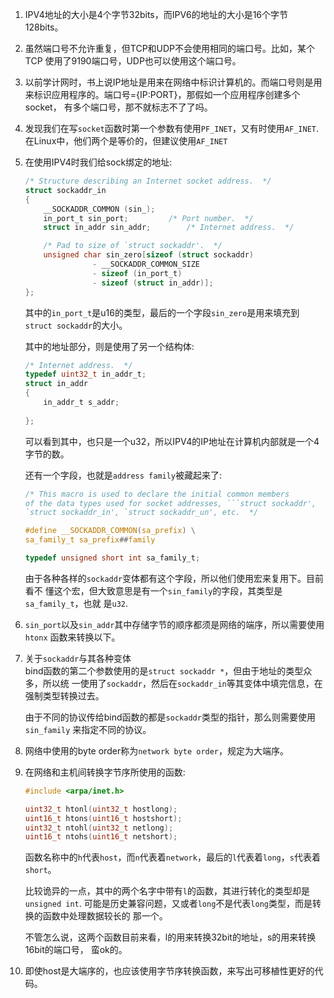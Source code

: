 1. IPV4地址的大小是4个字节32bits，而IPV6的地址的大小是16个字节128bits。

2. 虽然端口号不允许重复，但TCP和UDP不会使用相同的端口号。比如，某个TCP
   使用了9190端口号，UDP也可以使用这个端口号。

3. 以前学计网时，书上说IP地址是用来在网络中标识计算机的。而端口号则是用
   来标识应用程序的。端口号={IP:PORT}，那假如一个应用程序创建多个socket，
   有多个端口号，那不就标志不了了吗。

3. 发现我们在写`socket`函数时第一个参数有使用`PF_INET`，又有时使用`AF_INET`.
   在Linux中，他们两个是等价的，但建议使用`AF_INET` 

4. 在使用IPV4时我们给sock绑定的地址:  

   ```c
   /* Structure describing an Internet socket address.  */
   struct sockaddr_in
   {
       __SOCKADDR_COMMON (sin_);
       in_port_t sin_port;         /* Port number.  */
       struct in_addr sin_addr;        /* Internet address.  */

       /* Pad to size of `struct sockaddr'.  */
       unsigned char sin_zero[sizeof (struct sockaddr)
                  - __SOCKADDR_COMMON_SIZE
                  - sizeof (in_port_t)
                  - sizeof (struct in_addr)];
   };
   ``` 

   其中的`in_port_t`是u16的类型，最后的一个字段`sin_zero`是用来填充到`struct
   sockaddr`的大小。

   其中的地址部分，则是使用了另一个结构体:  
   
   ```c
   /* Internet address.  */
   typedef uint32_t in_addr_t;
   struct in_addr
   {
       in_addr_t s_addr;
     
   };
   ``` 
   可以看到其中，也只是一个u32，所以IPV4的IP地址在计算机内部就是一个4字节的数。

   还有一个字段，也就是`address family`被藏起来了:  
   
   ```c
   /* This macro is used to declare the initial common members
   of the data types used for socket addresses, ```struct sockaddr',
   `struct sockaddr_in', `struct sockaddr_un', etc.  */

   #define __SOCKADDR_COMMON(sa_prefix) \
   sa_family_t sa_prefix##family
   ```

   ```c
   typedef unsigned short int sa_family_t;
   ```
    
   由于各种各样的`sockaddr`变体都有这个字段，所以他们使用宏来复用下。目前看不
   懂这个宏，但大致意思是有一个`sin_family`的字段，其类型是`sa_family_t`，也就
   是`u32`.

5. `sin_port`以及`sin_addr`其中存储字节的顺序都须是网络的端序，所以需要使用`htonx`
   函数来转换以下。

6. 关于`sockaddr`与其各种变体  
   bind函数的第二个参数使用的是`struct sockaddr *`，但由于地址的类型众多，所以统
   一使用了`sockaddr`，然后在`sockaddr_in`等其变体中填完信息，在强制类型转换过去。
  
   由于不同的协议传给bind函数的都是`sockaddr`类型的指针，那么则需要使用`sin_family`
   来指定不同的协议。

7. 网络中使用的byte order称为`network byte order`，规定为大端序。

8. 在网络和主机间转换字节序所使用的函数:  

   ```c
   #include <arpa/inet.h>

   uint32_t htonl(uint32_t hostlong);
   uint16_t htons(uint16_t hostshort);
   uint32_t ntohl(uint32_t netlong);
   uint16_t ntohs(uint16_t netshort);
   ```
   
   函数名称中的`h`代表`host`，而`n`代表着`network`，最后的`l`代表着`long`，`s`代表着
   `short`。
  
   比较诡异的一点，其中的两个名字中带有`l`的函数，其进行转化的类型却是`unsigned int`.
   可能是历史兼容问题，又或者`long`不是代表`long`类型，而是转换的函数中处理数据较长的
   那一个。
  
   不管怎么说，这两个函数目前来看，l的用来转换32bit的地址，s的用来转换16bit的端口号，
   蛮ok的。

9. 即使host是大端序的，也应该使用字节序转换函数，来写出可移植性更好的代码。

